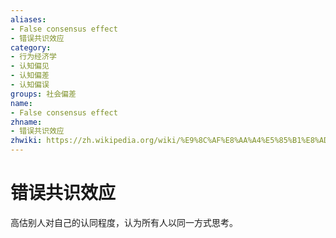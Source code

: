 ```yaml
---
aliases:
- False consensus effect
- 错误共识效应
category:
- 行为经济学
- 认知偏见
- 认知偏差
- 认知偏误
groups: 社会偏差
name:
- False consensus effect
zhname:
- 错误共识效应
zhwiki: https://zh.wikipedia.org/wiki/%E9%8C%AF%E8%AA%A4%E5%85%B1%E8%AD%98%E6%95%88%E6%87%89
---
```


# 错误共识效应

高估别人对自己的认同程度，认为所有人以同一方式思考。
